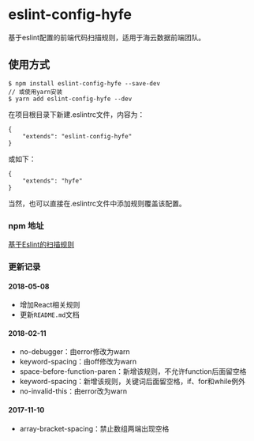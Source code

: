 # eslint-config-hyfe
基于eslint配置的前端代码扫描规则，适用于海云数据前端团队。

## 使用方式
```
$ npm install eslint-config-hyfe --save-dev
// 或使用yarn安装
$ yarn add eslint-config-hyfe --dev
```

在项目根目录下新建.eslintrc文件，内容为：

```
{
    "extends": "eslint-config-hyfe"
}
```

或如下：

```
{
    "extends": "hyfe"
}
```

当然，也可以直接在.eslintrc文件中添加规则覆盖该配置。

### npm 地址

[基于Eslint的扫描规则](https://www.npmjs.com/package/eslint-config-hyfe)

### 更新记录

#### 2018-05-08

- 增加React相关规则
- 更新`README.md`文档

#### 2018-02-11
- no-debugger：由error修改为warn
- keyword-spacing：由off修改为warn
- space-before-function-paren：新增该规则，不允许function后面留空格
- keyword-spacing：新增该规则，关键词后面留空格，if、for和while例外
- no-invalid-this：由error改为warn

#### 2017-11-10
- array-bracket-spacing：禁止数组两端出现空格
